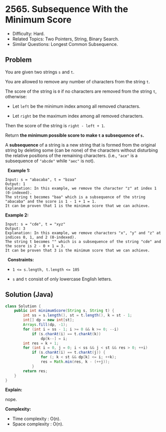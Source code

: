 # 2565. Subsequence With the Minimum Score

- Difficulty: Hard.
- Related Topics: Two Pointers, String, Binary Search.
- Similar Questions: Longest Common Subsequence.

## Problem

You are given two strings ```s``` and ```t```.

You are allowed to remove any number of characters from the string ```t```.

The score of the string is ```0``` if no characters are removed from the string ```t```, otherwise:


	
- Let ```left``` be the minimum index among all removed characters.
	
- Let ```right``` be the maximum index among all removed characters.


Then the score of the string is ```right - left + 1```.

Return **the minimum possible score to make **```t```** a subsequence of **```s```**.**

A **subsequence** of a string is a new string that is formed from the original string by deleting some (can be none) of the characters without disturbing the relative positions of the remaining characters. (i.e., ```"ace"``` is a subsequence of ```"abcde"``` while ```"aec"``` is not).

 
**Example 1:**

```
Input: s = "abacaba", t = "bzaa"
Output: 1
Explanation: In this example, we remove the character "z" at index 1 (0-indexed).
The string t becomes "baa" which is a subsequence of the string "abacaba" and the score is 1 - 1 + 1 = 1.
It can be proven that 1 is the minimum score that we can achieve.
```

**Example 2:**

```
Input: s = "cde", t = "xyz"
Output: 3
Explanation: In this example, we remove characters "x", "y" and "z" at indices 0, 1, and 2 (0-indexed).
The string t becomes "" which is a subsequence of the string "cde" and the score is 2 - 0 + 1 = 3.
It can be proven that 3 is the minimum score that we can achieve.
```

 
**Constraints:**


	
- ```1 <= s.length, t.length <= 105```
	
- ```s``` and ```t``` consist of only lowercase English letters.



## Solution (Java)

```java
class Solution {
    public int minimumScore(String s, String t) {
        int ss = s.length(), st = t.length(), k = st - 1;
        int[] dp = new int[st];
        Arrays.fill(dp, -1);
        for (int i = ss - 1; i >= 0 && k >= 0; --i)
            if (s.charAt(i) == t.charAt(k))
                dp[k--] = i;
        int res = k + 1;
        for (int i = 0, j = 0; i < ss && j < st && res > 0; ++i)
            if (s.charAt(i) == t.charAt(j)) {
                for (; k < st && dp[k] <= i; ++k);
                res = Math.min(res, k - (++j));
            }
        return res;
    }
}
```

**Explain:**

nope.

**Complexity:**

* Time complexity : O(n).
* Space complexity : O(n).
